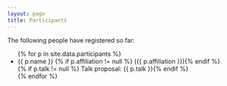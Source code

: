```yaml
---
layout: page
title: Participants
---
```


The following people have registered so far:

<ul>
{% for p in site.data.participants %}
  <li>
    {{ p.name }}
    {% if p.affiliation != null %} ({{ p.affiliation }}){% endif %} <br/>
    {% if p.talk != null %} Talk proposal: {{ p.talk }}{% endif %}
  </li>
{% endfor %}
</ul>
